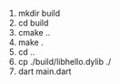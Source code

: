 1. mkdir build
2. cd build
3. cmake ..
4. make .
5. cd ..
6. cp ./build/libhello.dylib ./
7. dart main.dart
